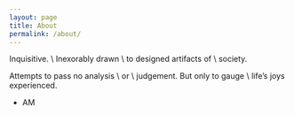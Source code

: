 ```yaml
---
layout: page
title: About
permalink: /about/
---
```


Inquisitive. \\
Inexorably drawn \\
to designed artifacts of \\
society. 

Attempts to pass no analysis \\
or \\
judgement. But only to gauge \\
life’s joys experienced. 

- AM

